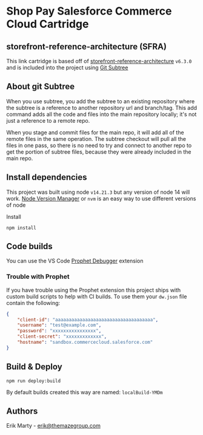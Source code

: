 # Shop Pay Salesforce Commerce Cloud Cartridge

## storefront-reference-architecture (SFRA)

This link cartridge is based off of [storefront-reference-architecture](https://github.com/SalesforceCommerceCloud/storefront-reference-architecture) `v6.3.0` and is included into the project using [Git Subtree](https://gist.github.com/SKempin/b7857a6ff6bddb05717cc17a44091202)

## About git Subtree

When you use subtree, you add the subtree to an existing repository where the subtree is a reference to another repository url and branch/tag. This add command adds all the code and files into the main repository locally; it's not just a reference to a remote repo.

When you stage and commit files for the main repo, it will add all of the remote files in the same operation. The subtree checkout will pull all the files in one pass, so there is no need to try and connect to another repo to get the portion of subtree files, because they were already included in the main repo.

## Install dependencies

This project was built using node `v14.21.3` but any version of node 14 will work. [Node Version Manager](https://github.com/nvm-sh/nvm) or `nvm` is an easy way to use different versions of node

Install

`npm install`

## Code builds

You can use the VS Code [Prophet Debugger](https://marketplace.visualstudio.com/items?itemName=SqrTT.prophet) extension

### Trouble with Prophet

If you have trouble using the Prophet extension this project ships with custom build scripts to help with CI builds. To use them your `dw.json` file contain the following:

```json
{
    "client-id": "aaaaaaaaaaaaaaaaaaaaaaaaaaaaaaaaaaaa",
    "username": "test@example.com",
    "password": "xxxxxxxxxxxxxxxx",
    "client-secret": "xxxxxxxxxxxxx",
    "hostname": "sandbox.commercecloud.salesforce.com"
}
```

## Build & Deploy

```
npm run deploy:build
```

By default builds created this way are named: `localBuild-YMDm`

## Authors

Erik Marty - erik@themazegroup.com
